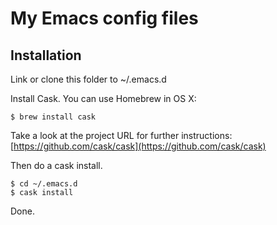 # My Emacs config files

## Installation

Link or clone this folder to ~/.emacs.d

Install Cask. You can use Homebrew in OS X:

    $ brew install cask

Take a look at the project URL for further instructions: [https://github.com/cask/cask](https://github.com/cask/cask)

Then do a cask install.

    $ cd ~/.emacs.d
    $ cask install

Done.